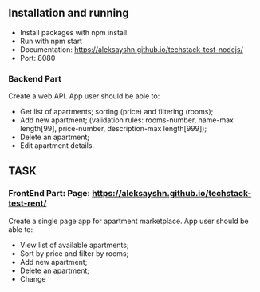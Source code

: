 ## Installation and running

* Install packages with npm install
* Run with npm start
* Documentation: https://aleksayshn.github.io/techstack-test-nodejs/
* Port: 8080

###  Backend Part
Create a web API. App user should be able to:
* Get list of apartments; sorting (price) and filtering (rooms);
* Add new apartment; (validation rules: rooms-number, name-max length[99], price-number, description-max length[999]);
* Delete an apartment;
* Edit apartment details.
  
## TASK
###  FrontEnd Part: Page: https://aleksayshn.github.io/techstack-test-rent/
Create a single page app for apartment marketplace. App user should be able to:
* View list of available apartments;
* Sort by price and filter by rooms;
* Add new apartment;
* Delete an apartment;
* Change

